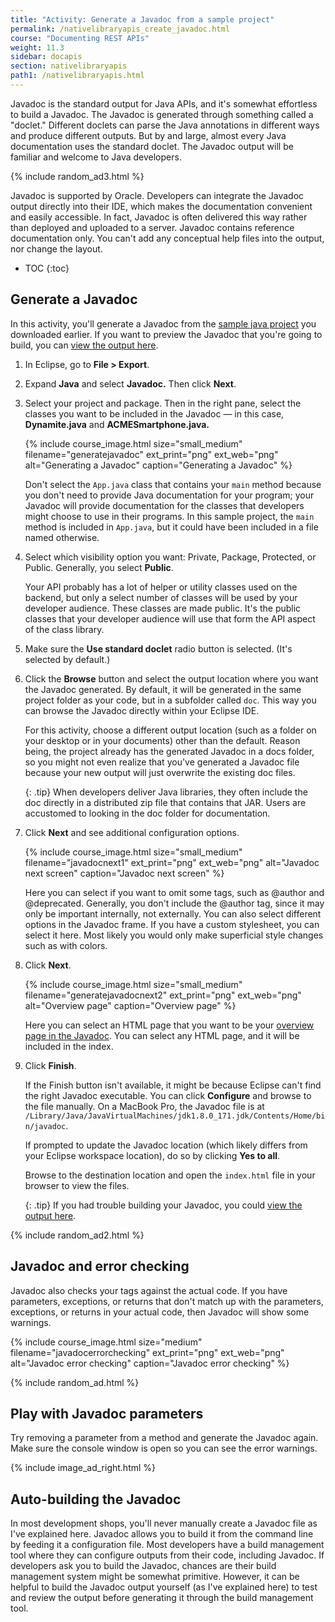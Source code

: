 ```yaml
---
title: "Activity: Generate a Javadoc from a sample project"
permalink: /nativelibraryapis_create_javadoc.html
course: "Documenting REST APIs"
weight: 11.3
sidebar: docapis
section: nativelibraryapis
path1: /nativelibraryapis.html
---
```


Javadoc is the standard output for Java APIs, and it's somewhat effortless to build a Javadoc. The Javadoc is generated through something called a "doclet." Different doclets can parse the Java annotations in different ways and produce different outputs. But by and large, almost every Java documentation uses the standard doclet. The Javadoc output will be familiar and welcome to Java developers.

{% include random_ad3.html %}

Javadoc is supported by Oracle. Developers can integrate the Javadoc output directly into their IDE, which makes the documentation convenient and easily accessible. In fact, Javadoc is often delivered this way rather than deployed and uploaded to a server. Javadoc contains reference documentation only. You can't add any conceptual help files into the output, nor change the layout.

* TOC
{:toc}

## <i class="fa fa-user-circle"></i> Generate a Javadoc

In this activity, you'll generate a Javadoc from the [sample java project](nativelibraryapis_getting_the_source.html) you downloaded earlier. If you want to preview the Javadoc that you're going to build, you can [view the output here](https://idratherbewriting.com/learnapidoc/assets/files/javadoc/index.html).

1.  In Eclipse, go to **File > Export**.
2.  Expand **Java** and select **Javadoc.** Then click **Next**.
3.  Select your project and package. Then in the right pane, select the classes you want to be included in the Javadoc &mdash; in this case, **Dynamite.java** and **ACMESmartphone.java.**

    {% include course_image.html size="small_medium" filename="generatejavadoc" ext_print="png" ext_web="png" alt="Generating a Javadoc" caption="Generating a Javadoc" %}

    Don't select the `App.java` class that contains your `main` method because you don't need to provide Java documentation for your program; your Javadoc will provide documentation for the classes that developers might choose to use in their programs. In this sample project, the `main` method is included in `App.java`, but it could have been included in a file named otherwise.

4.  Select which visibility option you want: Private, Package, Protected, or Public. Generally, you select **Public**.

	  Your API probably has a lot of helper or utility classes used on the backend, but only a select number of classes will be used by your developer audience. These classes are made public. It's the public classes that your developer audience will use that form the API aspect of the class library.

5.  Make sure the **Use standard doclet** radio button is selected. (It's selected by default.)
6.  Click the **Browse** button and select the output location where you want the Javadoc generated. By default, it will be generated in the same project folder as your code, but in a subfolder called `doc`. This way you can browse the Javadoc directly within your Eclipse IDE.

    For this activity, choose a different output location (such as a folder on your desktop or in your documents) other than the default. Reason being, the project already has the generated Javadoc in a docs folder, so you might not even realize that you've generated a Javadoc file because your new output will just overwrite the existing doc files.

    {: .tip}
    When developers deliver Java libraries, they often include the doc directly in a distributed zip file that contains that JAR. Users are accustomed to looking in the doc folder for documentation.

7.  Click **Next** and see additional configuration options.

    {% include course_image.html size="small_medium" filename="javadocnext1" ext_print="png" ext_web="png" alt="Javadoc next screen" caption="Javadoc next screen" %}

	  Here you can select if you want to omit some tags, such as @author and @deprecated. Generally, you don't include the @author tag, since it may only be important internally, not externally. You can also select different options in the Javadoc frame. If you have a custom stylesheet, you can select it here. Most likely you would only make superficial style changes such as with colors.

8.  Click **Next**.

    {% include course_image.html size="small_medium"  filename="generatejavadocnext2" ext_print="png" ext_web="png" alt="Overview page" caption="Overview page" %}

	  Here you can select an HTML page that you want to be your [overview page in the Javadoc](https://docs.oracle.com/javase/7/docs/technotes/tools/windows/javadoc.html#overviewcomment). You can select any HTML page, and it will be included in the index.

9.  Click **Finish**.

    If the Finish button isn't available, it might be because Eclipse can't find the right Javadoc executable. You can click **Configure** and browse to the file manually. On a MacBook Pro, the Javadoc file is at `/Library/Java/JavaVirtualMachines/jdk1.8.0_171.jdk/Contents/Home/bin/javadoc`.

    If prompted to update the Javadoc location (which likely differs from your Eclipse workspace location), do so by clicking **Yes to all**.

    Browse to the destination location and open the `index.html` file in your browser to view the files.

    {: .tip}
    If you had trouble building your Javadoc, you could [view the output here](https://idratherbewriting.com/learnapidoc/assets/files/javadoc/index.html).

{% include random_ad2.html %}

## Javadoc and error checking

Javadoc also checks your tags against the actual code. If you have parameters, exceptions, or returns that don't match up with the parameters, exceptions, or returns in your actual code, then Javadoc will show some warnings.

{% include course_image.html size="medium"  filename="javadocerrorchecking" ext_print="png" ext_web="png" alt="Javadoc error checking" caption="Javadoc error checking" %}

{% include random_ad.html %}

## <i class="fa fa-user-circle"></i> Play with Javadoc parameters

Try removing a parameter from a method and generate the Javadoc again. Make sure the console window is open so you can see the error warnings.

{% include image_ad_right.html %}

## Auto-building the Javadoc

In most development shops, you'll never manually create a Javadoc file as I've explained here. Javadoc allows you to build it from the command line by feeding it a configuration file. Most developers have a build management tool where they can configure outputs from their code, including Javadoc. If developers ask you to build the Javadoc, chances are their build management system might be somewhat primitive. However, it can be helpful to build the Javadoc output yourself (as I've explained here) to test and review the output before generating it through the build management tool.
